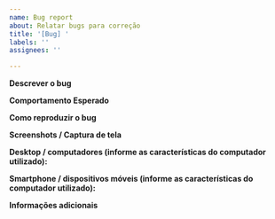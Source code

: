 ```yaml
---
name: Bug report
about: Relatar bugs para correção
title: '[Bug] '
labels: ''
assignees: ''

---
```


**Descrever o bug**
<!-- O que é o bug? O que ele afeta?
     Descreva de forma concisa.  -->

**Comportamento Esperado**
<!-- Na situação em que ocorre o bug, qual é o comportamento que se espera da aplicação?  -->

**Como reproduzir o bug**
<!-- Passos para ocorrer o bug:
1. Ir até '...'
2. Clicar em  '....'
3. Rolar a página '....'
4. Visualizar o erro. -->


**Screenshots / Captura de tela**
<!-- Se possível, faça casptura ou gravação de tela. -->

**Desktop / computadores (informe as características do computador utilizado):**
 <!-- - Sistema Operacional: [e.g. Windows, Linux]
 - Navegador [e.g. chrome, safari]
 - Versão [e.g. 22] -->

**Smartphone / dispositivos móveis (informe as características do computador utilizado):**
 <!-- - Aparelho: [e.g. iPhone6, Samsung galaxy 10]
 - OS: [e.g. iOS8.1, Android 9]
 - Navegador [e.g. stock browser, safari]
 - Versão [e.g. 22] -->

**Informações adicionais**
<!-- Adicione qualquer informação que considere importante aqui -->